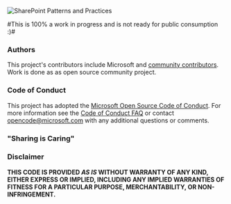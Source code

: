 ![SharePoint Patterns and Practices](https://devofficecdn.azureedge.net/media/Default/PnP/sppnp.png)

#This is 100% a work in progress and is not ready for public consumption :)#


### Authors
This project's contributors include Microsoft and [community contributors](AUTHORS). Work is done as as open source community project.

### Code of Conduct
This project has adopted the [Microsoft Open Source Code of Conduct](https://opensource.microsoft.com/codeofconduct/). For more information see the [Code of Conduct FAQ](https://opensource.microsoft.com/codeofconduct/faq/) or contact [opencode@microsoft.com](mailto:opencode@microsoft.com) with any additional questions or comments.

### "Sharing is Caring"

### Disclaimer
**THIS CODE IS PROVIDED *AS IS* WITHOUT WARRANTY OF ANY KIND, EITHER EXPRESS OR IMPLIED, INCLUDING ANY IMPLIED WARRANTIES OF FITNESS FOR A PARTICULAR PURPOSE, MERCHANTABILITY, OR NON-INFRINGEMENT.**








